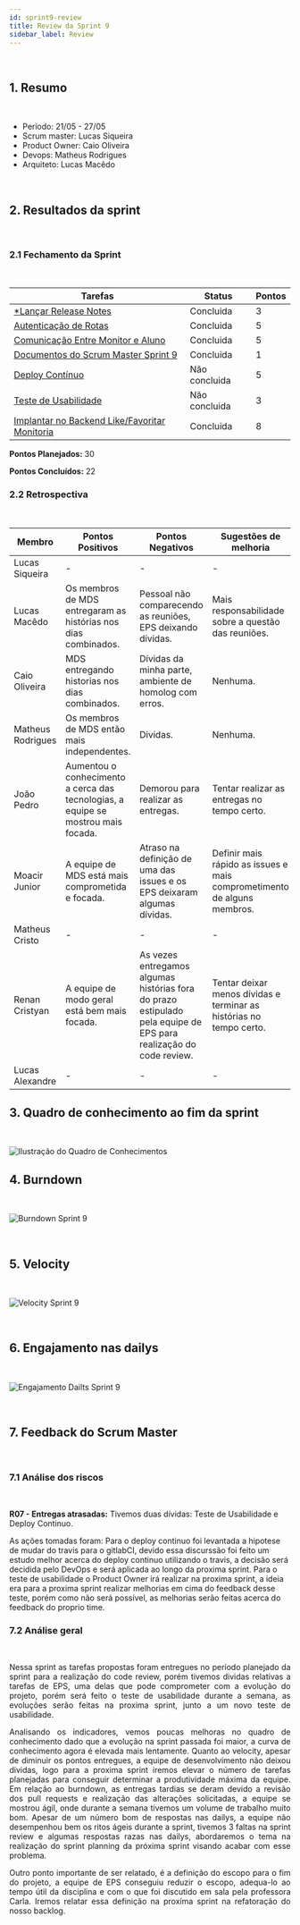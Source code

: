 ```yaml
---
id: sprint9-review
title: Review da Sprint 9
sidebar_label: Review
---
```


<br>

## 1. Resumo

<br>

- Período: 21/05 - 27/05
- Scrum master: Lucas Siqueira
- Product Owner: Caio Oliveira
- Devops: Matheus Rodrigues
- Arquiteto: Lucas Macêdo

<br>

## 2. Resultados da sprint

<br>

### 2.1 Fechamento da Sprint

<br>

Tarefas|Status|Pontos
--|--|--
|[*Lançar Release Notes](https://github.com/fga-eps-mds/2019.1-maismonitoria/issues/76)| Concluida | 3
|[Autenticação de Rotas](https://github.com/fga-eps-mds/2019.1-maismonitoria/issues/135)| Concluida | 5
|[Comunicação Entre Monitor e Aluno](https://github.com/fga-eps-mds/2019\.1-MaisMonitoria/issues/136)| Concluida | 5
|[Documentos do Scrum Master Sprint 9](https://github.com/fga-eps-mds/2019.1-MaisMonitoria/issues/137)| Concluida | 1
|[Deploy Contínuo](https://github.com/fga-eps-mds/2019.1-MaisMonitoria/issues/138)| Não concluida | 5
|[Teste de Usabilidade](https://github.com/fga-eps-mds/2019.1-maismonitoria/issues/139)| Não concluida | 3
|[Implantar no Backend Like/Favoritar Monitoria](https://github.com/fga-eps-mds/2019.1-maismonitoria/issues/140)| Concluida | 8

**Pontos Planejados:** 30

**Pontos Concluídos:** 22

### 2.2 Retrospectiva

<br>

|Membro|Pontos Positivos|Pontos Negativos|Sugestões de melhoria|
|---|------|-----|---|
|Lucas Siqueira| - | - | - |
|Lucas Macêdo| Os membros de MDS entregaram as histórias nos dias combinados. | Pessoal não comparecendo as reuniões, EPS deixando dívidas. | Mais responsabilidade sobre a questão das reuniões. |
|Caio Oliveira| MDS entregando historias nos dias combinados. | Dívidas da minha parte, ambiente de homolog com erros. | Nenhuma. |
|Matheus Rodrigues| Os membros de MDS então mais independentes. | Dividas. | Nenhuma. |
|João Pedro| Aumentou o conhecimento a cerca das tecnologias, a equipe se mostrou mais focada. | Demorou para realizar as entregas. | Tentar realizar as entregas no tempo certo. |
|Moacir Junior| A equipe de MDS está mais comprometida e focada. | Atraso na definição de uma das issues e os EPS deixaram algumas dívidas. | Definir mais rápido as issues e mais comprometimento de alguns membros. |
|Matheus Cristo| - | - | - |
|Renan Cristyan| A equipe de modo geral está bem mais focada. | As vezes entregamos algumas histórias fora do prazo estipulado pela equipe de EPS para realização do code review. | Tentar deixar menos dívidas e terminar as histórias no tempo certo. |
|Lucas Alexandre| - | - | - |

## 3. Quadro de conhecimento ao fim da sprint

<br>

![Ilustração do Quadro de Conhecimentos](assets/quadro-conhecimento-10.png)


## 4. Burndown
<br>

![Burndown Sprint 9](assets/burndown-sprint9.png)

<br>


## 5. Velocity

<br>

![Velocity Sprint 9](assets/velocity-sprint9.png)

<br>


## 6. Engajamento nas dailys

<br>

![Engajamento Dailts Sprint 9](assets/dailys-sprint-9.png)

<br>


## 7. Feedback do Scrum Master

<br>

### 7.1 Análise dos riscos

<br>

**R07 - Entregas atrasadas:**
Tivemos duas dívidas: Teste de Usabilidade e Deploy Continuo.

As ações tomadas foram: Para o deploy continuo foi levantada a hipotese de mudar do travis para o gitlabCI, devido essa discurssão foi feito um estudo melhor acerca do deploy continuo utilizando o travis, a decisão será decidida pelo DevOps e será aplicada ao longo da proxima sprint. Para o teste de usabilidade o Product Owner irá realizar na proxima sprint, a ideia era para a proxima sprint realizar melhorias em cima do feedback desse teste, porém como não será possível, as melhorias serão feitas acerca do feedback do proprio time.


### 7.2 Análise geral

<br>

<p align = "justify">
Nessa sprint as tarefas propostas foram entregues no período planejado da sprint para a realização do code review, porém tivemos dividas relativas a tarefas de EPS, uma delas que pode comprometer com a evolução do projeto, porém será feito o teste de usabilidade durante a semana, as evoluções serão feitas na proxima sprint, junto a um novo teste de usabilidade. 

<p align = "justify">
Analisando os indicadores, vemos poucas melhoras no quadro de conhecimento dado que a evolução na sprint passada foi maior, a curva de conhecimento agora é elevada mais lentamente. Quanto ao velocity, apesar de diminuir os pontos entregues, a equipe de desenvolvimento não deixou dividas, logo para a proxima sprint iremos elevar o número de tarefas planejadas para conseguir determinar a produtividade máxima da equipe. Em relação ao burndown, as entregas tardias se deram devido a revisão dos pull requests e realização das alterações solicitadas, a equipe se mostrou ágil, onde durante a semana tivemos um volume de trabalho muito bom. Apesar de um número bom de respostas nas dailys, a equipe não desempenhou bem os ritos ágeis durante a sprint, tivemos 3 faltas na sprint review e algumas respostas razas nas dailys, abordaremos o tema na realização do sprint planning da próxima sprint visando acabar com esse problema.
<p align = "justify">
Outro ponto importante de ser relatado, é a definição do escopo para o fim do projeto, a equipe de EPS conseguiu reduzir o escopo, adequa-lo ao tempo útil da disciplina e com o que foi discutido em sala pela professora Carla. Iremos relatar essa definição na proxíma sprint na refatoração do nosso backlog.












